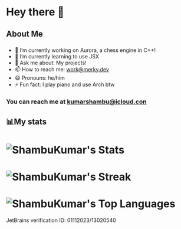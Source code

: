 # Hey there 👋


## About Me
###
- 🔭 I’m currently working on Aurora, a chess engine in C++!
- 🌱 I’m currently learning to use JSX
- 💬 Ask me about: My projects!
- 📫 How to reach me: work@merky.dev
- 😄 Pronouns: he/him
- ⚡ Fun fact: I play piano and use Arch btw
###

### You can reach me at kumarshambu@icloud.con
## 📊My stats


# ![ShambuKumar's Stats](https://github-readme-stats.vercel.app/api?username=The-Merky&theme=tokyonight&show_icons=true&hide_border=true&count_private=false)
# ![ShambuKumar's Streak](https://github-readme-streak-stats.herokuapp.com/?user=The-Merky&theme=tokyonight&hide_border=true)
# ![ShambuKumar's Top Languages](https://github-readme-stats.vercel.app/api/top-langs/?username=The-Merky&theme=tokyonight&show_icons=true&hide_border=true&)



JetBrains verification ID: 01112023/13020540
